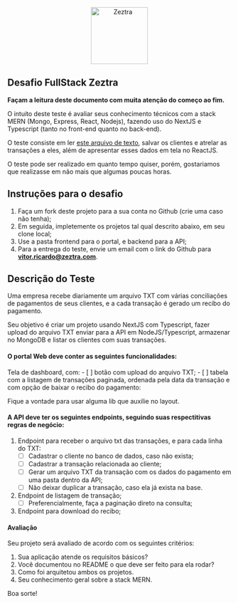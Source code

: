 <p  align="center"  width="100%">
<img  width="128px"  src="images/favicon.ico"  alt="Zeztra">
</p>

## Desafio FullStack Zeztra

**Façam a leitura deste documento com muita atenção do começo ao fim.** 

O intuito deste teste é avaliar seus conhecimento técnicos com a stack MERN (Mongo, Express, React, Nodejs), fazendo uso do NextJS e Typescript (tanto no front-end quanto no back-end).

O teste consiste em ler <a href="https://github.com/Zeztra/desafio_vaga/blob/main/transacoes.txt">este arquivo de texto</a>, salvar os clientes e atrelar as transações a eles, além de apresentar esses dados em tela no ReactJS.

O teste pode ser realizado em quanto tempo quiser, porém, gostariamos que realizasse em não mais que algumas poucas horas.

## Instruções para o desafio

 1. Faça um fork deste projeto para a sua conta no Github (crie uma caso não tenha);
 2. Em seguida, impletemente os projetos tal qual descrito abaixo, em seu clone local;
 3. Use a pasta frontend para o portal, e backend para a API;
 4. Para a entrega do teste, envie um email com o link do Github para **vitor.ricardo@zeztra.com**.

## Descrição do Teste

Uma empresa recebe diariamente um arquivo TXT com várias conciliações de pagamentos de seus clientes, e a cada transação é gerado um recibo do pagamento.

Seu objetivo é criar um projeto usando NextJS com Typescript, fazer upload do arquivo TXT enviar para a API em NodeJS/Typescript, armazenar no MongoDB e listar os clientes com suas transações.

#### O portal Web deve conter as seguintes funcionalidades:
 Tela de dashboard, com:
     - [ ] botão com upload do arquivo TXT;
     - [ ] tabela com a listagem de transações paginada, ordenada pela data da transação e com opção de baixar o recibo do pagamento:

Fique a vontade para usar alguma lib que auxilie no layout.

#### A API deve ter os seguintes endpoints, seguindo suas respectitivas regras de negócio:

 1. Endpoint para receber o arquivo txt das transações, e para cada linha do TXT:
	 - [ ] Cadastrar o cliente no banco de dados, caso não exista;
	 - [ ] Cadastrar a transação relacionada ao cliente;
	 - [ ] Gerar um arquivo TXT da transação com os dados do pagamento em uma pasta dentro da API;
	 - [ ] Não deixar duplicar a transação, caso ela já exista na base.
 2. Endpoint de listagem de transação;
	 - [ ] Preferencialmente, faça a paginação direto na consulta;
 3. Endpoint para download do recibo;
	 
#### Avaliação
Seu projeto será avaliado de acordo com os seguintes critérios:

 1. Sua aplicação atende os requisitos básicos?
 2. Você documentou no README o que deve ser feito para ela rodar?
 3. Como foi arquitetou ambos os projetos.
 4. Seu conhecimento geral sobre a stack MERN.

Boa sorte!
